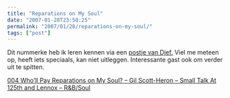 ```yaml
---
title: "Reparations on My Soul"
date: "2007-01-28T23:58:25"
permalink: "2007/01/28/reparations-on-my-soul/"
tags: ["post"]
---
```

Dit nummerke heb ik leren kennen via een [postje van Djef.](http://www.nalden.net/comments.php?id=781_0_1_0_C "http://www.nalden.net/comments.php?id=781_0_1_0_C") Viel me meteen op, heeft iets speciaals, kan niet uitleggen. Interessante gast ook om verder uit te spitten.

[004 Who’ll Pay Reparations on My Soul? – Gil Scott-Heron – Small Talk At 125th and Lennox – R&B/Soul](http://phobos.apple.com/WebObjects/MZStore.woa/wa/viewAlbum?playlistId=19309851&s=143446&i=19309827 "http://phobos.apple.com/WebObjects/MZStore.woa/wa/viewAlbum?playlistId=19309851&s=143446&i=19309827")
